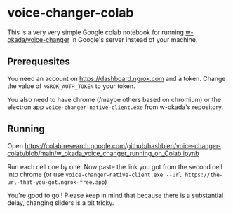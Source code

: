 # voice-changer-colab
This is a very very simple Google colab notebook for running [w-okada/voice-changer](https://github.com/w-okada/voice-changer) in Google's server instead of your machine.

## Prerequesites
You need an account on https://dashboard.ngrok.com and a token. Change the value of `NGROK_AUTH_TOKEN` to your token.

You also need to have chrome (/maybe others based on chromium) or the electron app `voice-changer-native-client.exe` from w-okada's repository.

## Running
Open https://colab.research.google.com/github/hashblen/voice-changer-colab/blob/main/w_okada_voice_changer_running_on_Colab.ipynb

Run each cell one by one. Now paste the link you got from the second cell into chrome (or use `voice-changer-native-client.exe --url https://the-url-that-you-got.ngrok-free.app`)

You're good to go ! Please keep in mind that because there is a substantial delay, changing sliders is a bit tricky.
